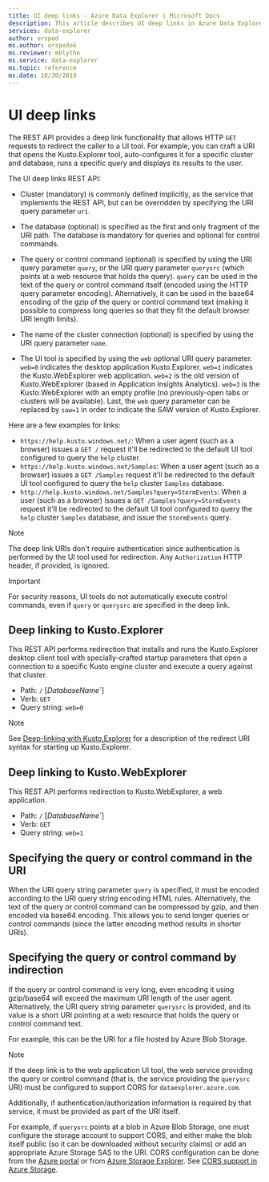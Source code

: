 ```yaml
---
title: UI deep links - Azure Data Explorer | Microsoft Docs
description: This article describes UI deep links in Azure Data Explorer.
services: data-explorer
author: orspod
ms.author: orspodek
ms.reviewer: mblythe
ms.service: data-explorer
ms.topic: reference
ms.date: 10/30/2019
---
```

# UI deep links

The REST API provides a deep link functionality that allows HTTP `GET` requests
to redirect the caller to a UI tool. For example, you can craft a URI that opens
the Kusto.Explorer tool, auto-configures it for a specific cluster and database, runs a specific query and displays its results to the user.

The UI deep links REST API:

* Cluster (mandatory) is commonly defined implicitly, as the service that
  implements the REST API, but can be overridden by specifying the URI query
  parameter `uri`.

* The database (optional) is specified as the first and only fragment of the URI
  path. The database is mandatory for queries and optional for control commands.

* The query or control command (optional) is specified by using the
  URI query parameter `query`, or the URI query parameter `querysrc` (which
  points at a web resource that holds the query).
  `query` can be used in the text of the query or control command itself (encoded
  using the HTTP query parameter encoding). Alternatively, it can be used in the base64 encoding of the gzip of the query or control command text (making it possible to compress
  long queries so that they fit the default browser URI length limits).

* The name of the cluster connection (optional) is specified by using the
  URI query parameter `name`.

* The UI tool is specified by using the `web` optional URI query parameter.
  `web=0` indicates the desktop application Kusto.Explorer. `web=1` indicates
  the Kusto.WebExplorer web application.
`web=2` is the old version of Kusto.WebExplorer
  (based in Application Insights Analytics). `web=3` is the Kusto.WebExplorer
  with an empty profile (no previously-open tabs or clusters will be
  available). Last, the `web` query parameter can be replaced by `saw=1` in
  order to indicate the SAW version of Kusto.Explorer.

Here are a few examples for links:

* `https://help.kusto.windows.net/`: When a user agent (such as a browser) issues
  a `GET /` request it'll be redirected to the default UI tool configured
  to query the `help` cluster.
* `https://help.kusto.windows.net/Samples`: When a user agent (such as a browser) issues
  a `GET /Samples` request it'll be redirected to the default UI tool configured
  to query the `help` cluster `Samples` database.
* `http://help.kusto.windows.net/Samples?query=StormEvents`: When a user (such as a browser) issues
  a `GET /Samples?query=StormEvents` request it'll be redirected to the default UI tool configured
  to query the `help` cluster `Samples` database, and issue the `StormEvents` query.

> [!NOTE]
> The deep link URIs don't require authentication since authentication
> is performed by the UI tool used for redirection.
> Any `Authorization` HTTP header, if provided, is ignored.

> [!IMPORTANT]
> For security reasons, UI tools do not automatically execute control commands,
> even if `query` or `querysrc` are specified in the deep link.

## Deep linking to Kusto.Explorer

This REST API performs redirection that installs and runs the
Kusto.Explorer desktop client tool with specially-crafted startup
parameters that open a connection to a specific Kusto engine cluster
and execute a query against that cluster.

* Path: `/` [*DatabaseName*`]
* Verb: `GET`
* Query string: `web=0`

> [!NOTE]
> See [Deep-linking with Kusto.Explorer](../../tools/kusto-explorer.md#deep-linking-queries)
> for a description of the redirect URI syntax for starting up Kusto.Explorer.

## Deep linking to Kusto.WebExplorer

This REST API performs redirection to Kusto.WebExplorer, a web application.

* Path: `/` [*DatabaseName*`]
* Verb: `GET`
* Query string: `web=1`

## Specifying the query or control command in the URI

When the URI query string parameter `query` is specified, it must be encoded
according to the URI query string encoding HTML rules. Alternatively, the text of
the query or control command can be compressed by gzip, and then encoded
via base64 encoding. This allows you to send longer queries or control
commands (since the latter encoding method results in shorter URIs).

## Specifying the query or control command by indirection

If the query or control command is very long, even encoding it using gzip/base64 will exceed the maximum URI length of the user agent. Alternatively, the URI query string parameter
`querysrc` is provided, and its value is a short URI pointing at a web resource
that holds the query or control command text.

For example, this can be the URI for a file hosted by Azure Blob Storage.

> [!NOTE]
> If the deep link is to the web application UI tool, the web service providing
> the query or control command (that is, the service providing the `querysrc` URI)
> must be configured to support CORS for `dataexplorer.azure.com`.
>
> Additionally, if authentication/authorization information is required by that
> service, it must be provided as part of the URI itself.
>
> For example, if `querysrc` points at a blob in Azure Blob Storage, one must
> configure the storage account to support CORS, and either make the blob itself
> public (so it can be downloaded without security claims) or add an appropriate
> Azure Storage SAS to the URI. CORS configuration can be done from the
> [Azure portal](https://portal.azure.com/) or from
> [Azure Storage Explorer](https://azure.microsoft.com/features/storage-explorer/).
> See [CORS support in Azure Storage](https://docs.microsoft.com/rest/api/storageservices/cross-origin-resource-sharing--cors--support-for-the-azure-storage-services).

